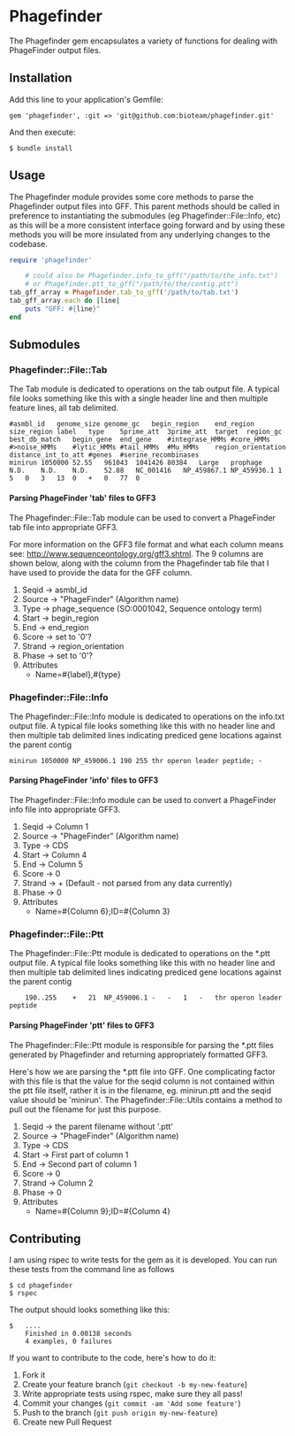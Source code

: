 # Phagefinder

The Phagefinder gem encapsulates a variety of functions for dealing with PhageFinder output files.

## Installation

Add this line to your application's Gemfile:

    gem 'phagefinder', :git => 'git@github.com:bioteam/phagefinder.git'

And then execute:

    $ bundle install


## Usage

The Phagefinder module provides some core methods to parse the Phagefinder output files into GFF. This parent methods should be called in preference to instantiating the submodules (eg Phagefinder::File::Info, etc) as this will be a more consistent interface going forward and by using these methods you will be more insulated from any underlying changes to the codebase.

```ruby
require 'phagefinder'

    # could also be Phagefinder.info_to_gff("/path/to/the_info.txt")
	# or Phagefinder.ptt_to_gff("/path/to/the/contig.ptt")
tab_gff_array = Phagefinder.tab_to_gff('/path/to/tab.txt')
tab_gff_array.each do |line|
	puts "GFF: #{line}"
end
```


## Submodules


### Phagefinder::File::Tab

The Tab module is dedicated to operations on the tab output file. A typical file looks something like this with a single header line and then multiple feature lines, all tab delimited.

	#asmbl_id	genome_size	genome_gc	begin_region	end_region	size_region	label	type	5prime_att	3prime_att	target	region_gc	best_db_match	begin_gene	end_gene	#integrase_HMMs	#core_HMMs	#>noise_HMMs	#lytic_HMMs	#tail_HMMs	#Mu_HMMs	region_orientation	distance_int_to_att	#genes	#serine_recombinases
	minirun	1050000	52.55	961043	1041426	80384	Large	prophage	N.D.	N.D.	N.D.	52.88	NC_001416	NP_459867.1	NP_459936.1	1	5	0	3	13	0	+	0	77	0

#### Parsing PhageFinder 'tab' files to GFF3

The Phagefinder::File::Tab module can be used to convert a PhageFinder tab file into appropriate GFF3.

For more information on the GFF3 file format and what each column means see: http://www.sequenceontology.org/gff3.shtml. The 9 columns are shown below, along with the column from the Phagefinder tab file that I have used to provide the data for the GFF column.

1.	Seqid 	-> asmbl_id
2.	Source	-> "PhageFinder" (Algorithm name)
3.	Type	-> phage_sequence (SO:0001042, Sequence ontology term)
4.	Start	-> begin_region
5.	End		-> end_region
6.	Score	-> set to '0'?
7.	Strand	-> region_orientation
8.	Phase	-> set to '0'?
9.	Attributes
	* Name=#{label},#{type}


### Phagefinder::File::Info

The Phagefinder::File::Info module is dedicated to operations on the info.txt output file. A typical file looks something like this with no header line and then multiple tab delimited lines indicating prediced gene locations against the parent contig

	minirun	1050000	NP_459006.1	190	255	thr operon leader peptide; -


#### Parsing PhageFinder 'info' files to GFF3

The Phagefinder::File::Info module can be used to convert a PhageFinder info file into appropriate GFF3.

1.	Seqid 	-> Column 1
2.	Source	-> "PhageFinder" (Algorithm name)
3.	Type	-> CDS
4.	Start	-> Column 4
5.	End		-> Column 5
6.	Score	-> 0
7.	Strand	-> + (Default - not parsed from any data currently)
8.	Phase	-> 0
9.	Attributes
	* Name=#{Column 6};ID=#{Column 3}


### Phagefinder::File::Ptt

The Phagefinder::File::Ptt module is dedicated to operations on the *.ptt output file. A typical file looks something like this with no header line and then multiple tab delimited lines indicating prediced gene locations against the parent contig

		190..255	+	21	NP_459006.1	-	-	1	-	thr operon leader peptide


#### Parsing PhageFinder 'ptt' files to GFF3

The Phagefinder::File::Ptt module is responsible for parsing the *.ptt files generated by Phagefinder and returning appropriately formatted GFF3.

Here's how we are parsing the *.ptt file into GFF. One complicating factor with this file is that the value for the seqid column is not contained within the ptt file itself, rather it is in the filename, eg. minirun.ptt and the seqid value should be 'minirun'. The Phagefinder::File::Utils contains a method to pull out the filename for just this purpose.

1.	Seqid 	-> the parent filename without '.ptt'
2.	Source	-> "PhageFinder" (Algorithm name)
3.	Type	-> CDS
4.	Start	-> First part of column 1
5.	End		-> Second part of column 1
6.	Score	-> 0
7.	Strand	-> Column 2
8.	Phase	-> 0
9.	Attributes
	* Name=#{Column 9};ID=#{Column 4}
		
		
## Contributing

I am using rspec to write tests for the gem as it is developed. You can run these tests from the command line as follows

	$ cd phagefinder
	$ rspec
	

The output should looks something like this:

	$ 	....
		Finished in 0.00138 seconds
		4 examples, 0 failures

If you want to contribute to the code, here's how to do it:

1. Fork it
2. Create your feature branch (`git checkout -b my-new-feature`)
3. Write appropriate tests using rspec, make sure they all pass!
4. Commit your changes (`git commit -am 'Add some feature'`)
5. Push to the branch (`git push origin my-new-feature`)
6. Create new Pull Request
